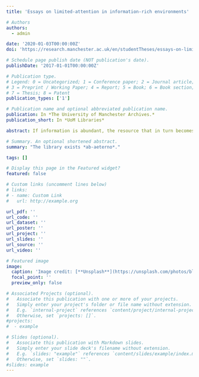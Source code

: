 ```yaml
---
title: 'Essays on limited-attention in information-rich environments'

# Authors
authors:
  - admin

date: '2020-01-03T00:00:00Z'
doi: 'https://research.manchester.ac.uk/en/studentTheses/essays-on-limited-attention-in-information-rich-environments'

# Schedule page publish date (NOT publication's date).
publishDate: '2017-01-01T00:00:00Z'

# Publication type.
# Legend: 0 = Uncategorized; 1 = Conference paper; 2 = Journal article;
# 3 = Preprint / Working Paper; 4 = Report; 5 = Book; 6 = Book section;
# 7 = Thesis; 8 = Patent
publication_types: ['1']

# Publication name and optional abbreviated publication name.
publication: In *The University of Manchester Archives.*
publication_short: In *UoM Libraries*

abstract: If information is abundant, the resource that in turn becomes scarce and in need of allocation is what information consumes -- the attention of its recipients. Drawing from recent advances in behavioural decision theory, this thesis presents three essays on issues relating to limited attention in information-rich environments. In the first essay, we attempt to explain recent empirical discrepancies suggesting that despite low material costs, consumers continue to search for a very narrow number of alternatives in online contexts. We appeal to the idea of a general economy of attention and suggest that this discrepancy can be understood through the lens of a fundamental attention allocation problem. In the second essay, we build on this analysis and ask whether individuals that prioritise the expansion of alternatives in their decision making process suffer a decline in their ability to exercise deliberative judgement. We draw on the psychological literature on heuristics and biases and demonstrate that individuals attempting to "behaviourally maximise" are more susceptible to rudimentary judgemental fallacies as compared to decision makers that directly confront their own cognitive limitations. Finally, the third essay, draws on these insights and investigates the interplay between selective attention, enduring personal dispositions and task complexity on the facility with which individuals can deploy simplifying selection policies when choosing between items within a bundle. We demonstrate that alongside the information structure characterising task environments, individuals' capacity to efficiently allocate attention has implications on their ability to simplify the problem space within contexts where multiple conflicting objectives need to be taken into account and counterbalanced.

# Summary. An optional shortened abstract.
summary: "The library exists *ab-aeterno*."

tags: []

# Display this page in the Featured widget?
featured: false

# Custom links (uncomment lines below)
# links:
# - name: Custom Link
#   url: http://example.org

url_pdf: ''
url_code: ''
url_dataset: ''
url_poster: ''
url_project: ''
url_slides: ''
url_source: ''
url_video: ''

# Featured image
image:
  caption: 'Image credit: [**Unsplash**](https://unsplash.com/photos/blue-and-white-metal-frame-6bmOMqgfZwU?utm_content=creditShareLink&utm_medium=referral&utm_source=unsplash)'
  focal_point: ''
  preview_only: false

# Associated Projects (optional).
#   Associate this publication with one or more of your projects.
#   Simply enter your project's folder or file name without extension.
#   E.g. `internal-project` references `content/project/internal-project/index.md`.
#   Otherwise, set `projects: []`.
#projects:
#  - example

# Slides (optional).
#   Associate this publication with Markdown slides.
#   Simply enter your slide deck's filename without extension.
#   E.g. `slides: "example"` references `content/slides/example/index.md`.
#   Otherwise, set `slides: ""`.
#slides: example
---
```

